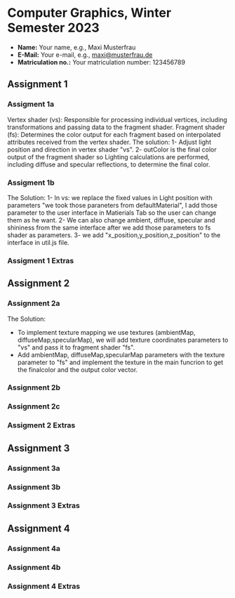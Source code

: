 # Computer Graphics, Winter Semester 2023

- **Name:** Your name, e.g., Maxi Musterfrau
- **E-Mail:** Your e-mail, e.g., maxi@musterfrau.de
- **Matriculation no.:** Your matriculation number: 123456789

<!--------------------------------------------------------------------------->
## Assignment 1

### Assigment 1a
Vertex shader (vs): Responsible for processing individual vertices, including transformations and passing data to the fragment shader.
Fragment shader (fs): Determines the color output for each fragment based on interpolated attributes received from the vertex shader.
The solution:
1- Adjust light position and direction in vertex shader "vs".
2- outColor is the final color output of the fragment shader so Lighting calculations are performed, including diffuse and specular reflections, to determine the final color.
### Assigment 1b
The Solution:
1- In vs: we replace the fixed values in Light position with parameters "we took those paraneters from defaultMaterial", I add those parameter to the user interface in Matierials Tab so the user can change them as he want.
2- We can also change ambient, diffuse, specular and shininess from the same interface after we add those parameters to fs shader as parameters.
3- we add "x_position,y_position,z_position" to the interface in util.js file.

### Assigment 1 Extras
<!-- Describe any extra features that you implemented. Make sure to cite your sources. -->

<!--------------------------------------------------------------------------->
## Assignment 2

### Assignment 2a
The Solution:
- To implement texture mapping we use textures (ambientMap, diffuseMap,specularMap), we will add texture coordinates parameters to "vs" and pass it to fragment shader "fs".
- Add ambientMap, diffuseMap,specularMap parameters with the texture parameter to "fs" and implement the texture in the main funcrion to get the finalcolor and the output color vector.

### Assignment 2b
<!-- Briefly describe your solution. If you did not solve the assignment, simply enter "Not solved." -->

### Assignment 2c
<!-- Briefly describe your solution. If you did not solve the assignment, simply enter "Not solved." -->

### Assigment 2 Extras
<!-- Describe any extra features that you implemented. Make sure to cite your sources. -->

<!--------------------------------------------------------------------------->
## Assignment 3

### Assignment 3a
<!-- Briefly describe your solution. If you did not solve the assignment, simply enter "Not solved." -->

### Assignment 3b
<!-- Briefly describe your solution. If you did not solve the assignment, simply enter "Not solved." -->

### Assignment 3 Extras
<!-- Describe any extra features that you implemented. Make sure to cite your sources. -->

<!--------------------------------------------------------------------------->
## Assignment 4

### Assignment 4a
<!-- Briefly describe your solution. If you did not solve the assignment, simply enter "Not solved." -->

### Assignment 4b
<!-- Briefly describe your solution. If you did not solve the assignment, simply enter "Not solved." -->

### Assignment 4 Extras
<!-- Describe any extra features that you implemented. Make sure to cite your sources. -->